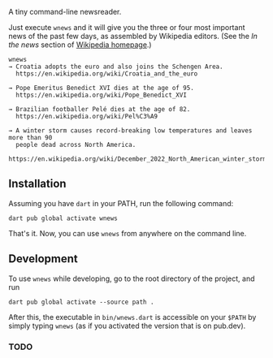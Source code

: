 A tiny command-line newsreader.

Just execute `wnews` and it will give you the three or four 
most important news of the past few days, 
as assembled by Wikipedia editors. (See the _In the news_ section
of [Wikipedia homepage](https://en.wikipedia.org/wiki/Main_Page).)

```terminal
wnews
→ Croatia adopts the euro and also joins the Schengen Area.
  https://en.wikipedia.org/wiki/Croatia_and_the_euro

→ Pope Emeritus Benedict XVI dies at the age of 95.
  https://en.wikipedia.org/wiki/Pope_Benedict_XVI

→ Brazilian footballer Pelé dies at the age of 82.
  https://en.wikipedia.org/wiki/Pel%C3%A9

→ A winter storm causes record-breaking low temperatures and leaves more than 90
  people dead across North America.
  https://en.wikipedia.org/wiki/December_2022_North_American_winter_storm
```


## Installation

Assuming you have `dart` in your PATH, run the following command:

```terminal
dart pub global activate wnews
```

That's it.
Now, you can use `wnews` from anywhere on the command line.


## Development 

To use `wnews` while developing, go to the root directory of the project,
and run

```terminal
dart pub global activate --source path .
```

After this, the executable in `bin/wnews.dart` is accessible
on your `$PATH` by simply typing `wnews` (as if you activated the version
that is on pub.dev).

### TODO